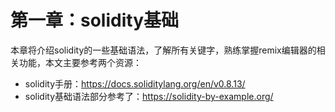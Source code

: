 # 第一章：solidity基础

本章将介绍solidity的一些基础语法，了解所有关键字，熟练掌握remix编辑器的相关功能，本文主要参考两个资源：

- solidity手册：https://docs.soliditylang.org/en/v0.8.13/
- solidity基础语法部分参考了：https://solidity-by-example.org/



